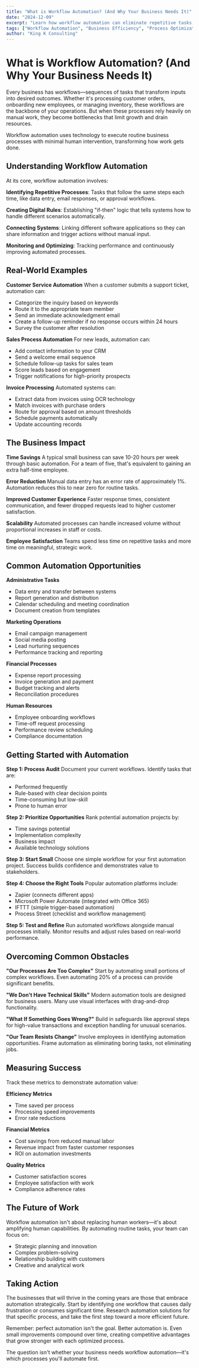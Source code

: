 ```yaml
---
title: "What is Workflow Automation? (And Why Your Business Needs It)"
date: "2024-12-09"
excerpt: "Learn how workflow automation can eliminate repetitive tasks, reduce errors, and free up your team to focus on high-value activities that drive business growth."
tags: ["Workflow Automation", "Business Efficiency", "Process Optimization", "Digital Transformation"]
author: "King K Consulting"
---
```


# What is Workflow Automation? (And Why Your Business Needs It)

Every business has workflows—sequences of tasks that transform inputs into desired outcomes. Whether it's processing customer orders, onboarding new employees, or managing inventory, these workflows are the backbone of your operations. But when these processes rely heavily on manual work, they become bottlenecks that limit growth and drain resources.

Workflow automation uses technology to execute routine business processes with minimal human intervention, transforming how work gets done.

## Understanding Workflow Automation

At its core, workflow automation involves:

**Identifying Repetitive Processes**: Tasks that follow the same steps each time, like data entry, email responses, or approval workflows.

**Creating Digital Rules**: Establishing "if-then" logic that tells systems how to handle different scenarios automatically.

**Connecting Systems**: Linking different software applications so they can share information and trigger actions without manual input.

**Monitoring and Optimizing**: Tracking performance and continuously improving automated processes.

## Real-World Examples

**Customer Service Automation**
When a customer submits a support ticket, automation can:
- Categorize the inquiry based on keywords
- Route it to the appropriate team member
- Send an immediate acknowledgment email
- Create a follow-up reminder if no response occurs within 24 hours
- Survey the customer after resolution

**Sales Process Automation**
For new leads, automation can:
- Add contact information to your CRM
- Send a welcome email sequence
- Schedule follow-up tasks for sales team
- Score leads based on engagement
- Trigger notifications for high-priority prospects

**Invoice Processing**
Automated systems can:
- Extract data from invoices using OCR technology
- Match invoices with purchase orders
- Route for approval based on amount thresholds
- Schedule payments automatically
- Update accounting records

## The Business Impact

**Time Savings**
A typical small business can save 10-20 hours per week through basic automation. For a team of five, that's equivalent to gaining an extra half-time employee.

**Error Reduction**
Manual data entry has an error rate of approximately 1%. Automation reduces this to near zero for routine tasks.

**Improved Customer Experience**
Faster response times, consistent communication, and fewer dropped requests lead to higher customer satisfaction.

**Scalability**
Automated processes can handle increased volume without proportional increases in staff or costs.

**Employee Satisfaction**
Teams spend less time on repetitive tasks and more time on meaningful, strategic work.

## Common Automation Opportunities

**Administrative Tasks**
- Data entry and transfer between systems
- Report generation and distribution
- Calendar scheduling and meeting coordination
- Document creation from templates

**Marketing Operations**
- Email campaign management
- Social media posting
- Lead nurturing sequences
- Performance tracking and reporting

**Financial Processes**
- Expense report processing
- Invoice generation and payment
- Budget tracking and alerts
- Reconciliation procedures

**Human Resources**
- Employee onboarding workflows
- Time-off request processing
- Performance review scheduling
- Compliance documentation

## Getting Started with Automation

**Step 1: Process Audit**
Document your current workflows. Identify tasks that are:
- Performed frequently
- Rule-based with clear decision points
- Time-consuming but low-skill
- Prone to human error

**Step 2: Prioritize Opportunities**
Rank potential automation projects by:
- Time savings potential
- Implementation complexity
- Business impact
- Available technology solutions

**Step 3: Start Small**
Choose one simple workflow for your first automation project. Success builds confidence and demonstrates value to stakeholders.

**Step 4: Choose the Right Tools**
Popular automation platforms include:
- Zapier (connects different apps)
- Microsoft Power Automate (integrated with Office 365)
- IFTTT (simple trigger-based automation)
- Process Street (checklist and workflow management)

**Step 5: Test and Refine**
Run automated workflows alongside manual processes initially. Monitor results and adjust rules based on real-world performance.

## Overcoming Common Obstacles

**"Our Processes Are Too Complex"**
Start by automating small portions of complex workflows. Even automating 20% of a process can provide significant benefits.

**"We Don't Have Technical Skills"**
Modern automation tools are designed for business users. Many use visual interfaces with drag-and-drop functionality.

**"What If Something Goes Wrong?"**
Build in safeguards like approval steps for high-value transactions and exception handling for unusual scenarios.

**"Our Team Resists Change"**
Involve employees in identifying automation opportunities. Frame automation as eliminating boring tasks, not eliminating jobs.

## Measuring Success

Track these metrics to demonstrate automation value:

**Efficiency Metrics**
- Time saved per process
- Processing speed improvements
- Error rate reductions

**Financial Metrics**
- Cost savings from reduced manual labor
- Revenue impact from faster customer responses
- ROI on automation investments

**Quality Metrics**
- Customer satisfaction scores
- Employee satisfaction with work
- Compliance adherence rates

## The Future of Work

Workflow automation isn't about replacing human workers—it's about amplifying human capabilities. By automating routine tasks, your team can focus on:
- Strategic planning and innovation
- Complex problem-solving
- Relationship building with customers
- Creative and analytical work

## Taking Action

The businesses that will thrive in the coming years are those that embrace automation strategically. Start by identifying one workflow that causes daily frustration or consumes significant time. Research automation solutions for that specific process, and take the first step toward a more efficient future.

Remember: perfect automation isn't the goal. Better automation is. Even small improvements compound over time, creating competitive advantages that grow stronger with each optimized process.

The question isn't whether your business needs workflow automation—it's which processes you'll automate first.